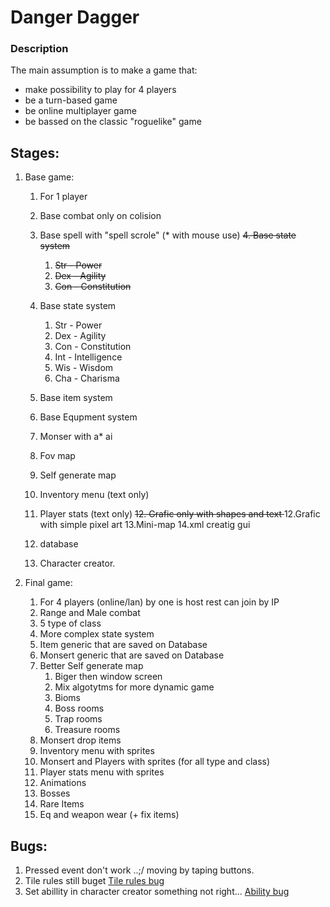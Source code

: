# Danger Dagger

### Description
The main assumption is to make a game that:
- make possibility to play for 4 players
- be a  turn-based game 
- be online multiplayer game 
- be bassed on the classic "roguelike" game

## Stages:

1. Base game:
   1. For 1 player 
   2. Base combat only on colision
   3. Base spell with "spell scrole" (* with mouse use)
   <s>4. Base state system
      1. Str - Power
      2. Dex - Agility
      3. Con - Constitution</s>

   4. Base state system 
      1. Str - Power
      2. Dex - Agility
      3. Con - Constitution
      4. Int - Intelligence
      5. Wis - Wisdom
      6. Cha - Charisma
  
   5. Base item system
   6. Base Equpment system
   7. Monser with a* ai
   8. Fov map
   9. Self generate map
   10. Inventory menu (text only)
   11. Player stats (text only)
   <s>12. Grafic only with shapes and text </s>
   12.Grafic with simple pixel art
   13.Mini-map
   14.xml creatig gui
   15. database 
   16. Character creator.

2. Final game:
   1. For 4 players (online/lan) by one is host rest can join by IP
   2. Range and Male combat
   3. 5 type of class
   4. More complex state system
   5. Item generic that are saved on Database
   6. Monsert generic that are saved on Database 
   7. Better Self generate map 
      1. Biger then window screen
      2. Mix algotytms for more dynamic game
      3. Bioms
      4. Boss rooms
      5. Trap rooms
      6. Treasure rooms
   8. Monsert drop items
   9. Inventory menu with sprites
   10. Monsert and Players with sprites (for all type and class)
   11. Player stats menu with sprites
   12. Animations
   13. Bosses
   14. Rare Items
   15. Eq and weapon wear (+ fix items)

## Bugs:
1. Pressed event don't work ..;/ moving by taping buttons.
2. Tile rules still buget
[Tile rules bug](/screens/tile_bug1.png)
3. Set abillity in character creator something not right...
[Ability bug](/screens/set_ability_bug.png)